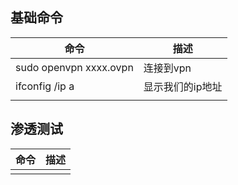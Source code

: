 
## 基础命令

| 命令                     | 描述        |
| ---------------------- | --------- |
| sudo openvpn xxxx.ovpn | 连接到vpn    |
| ifconfig /ip a         | 显示我们的ip地址 |
|                        |           |

## 渗透测试

| 命令  | 描述  |
| --- | --- |
|     |     |
